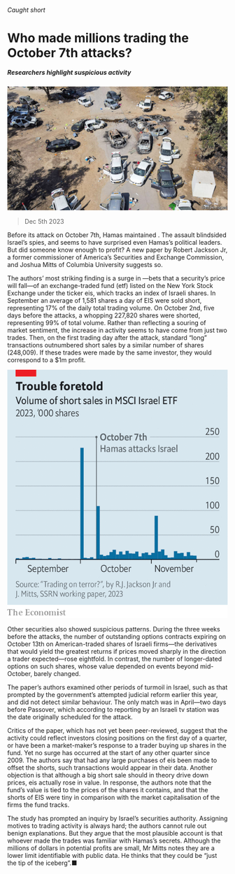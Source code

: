 ###### Caught short

# Who made millions trading the October 7th attacks? 

##### Researchers highlight suspicious activity 

![image](images/20231209_FNP003.jpg) 

> Dec 5th 2023 

Before its attack on October 7th, Hamas maintained . The assault blindsided Israel’s spies, and seems to have surprised even Hamas’s political leaders. But did someone know enough to profit? A new paper by Robert Jackson Jr, a former commissioner of America’s Securities and Exchange Commission, and Joshua Mitts of Columbia University suggests so.

The authors’ most striking finding is a surge in —bets that a security’s price will fall—of an exchange-traded fund (etf) listed on the New York Stock Exchange under the ticker eis, which tracks an index of Israeli shares. In September an average of 1,581 shares a day of EIS were sold short, representing 17% of the daily total trading volume. On October 2nd, five days before the attacks, a whopping 227,820 shares were shorted, representing 99% of total volume. Rather than reflecting a souring of market sentiment, the increase in activity seems to have come from just two trades. Then, on the first trading day after the attack, standard “long” transactions outnumbered short sales by a similar number of shares (248,009). If these trades were made by the same investor, they would correspond to a $1m profit. 

![image](images/20231209_FNC625.png) 


Other securities also showed suspicious patterns. During the three weeks before the attacks, the number of outstanding options contracts expiring on October 13th on American-traded shares of Israeli firms—the derivatives that would yield the greatest returns if prices moved sharply in the direction a trader expected—rose eightfold. In contrast, the number of longer-dated options on such shares, whose value depended on events beyond mid-October, barely changed. 

The paper’s authors examined other periods of turmoil in Israel, such as that prompted by the government’s attempted judicial reform earlier this year, and did not detect similar behaviour. The only match was in April—two days before Passover, which according to reporting by an Israeli tv station was the date originally scheduled for the attack.

Critics of the paper, which has not yet been peer-reviewed, suggest that the activity could reflect investors closing positions on the first day of a quarter, or have been a market-maker’s response to a trader buying up shares in the fund. Yet no surge has occurred at the start of any other quarter since 2009. The authors say that had any large purchases of eis been made to offset the shorts, such transactions would appear in their data. Another objection is that although a big short sale should in theory drive down prices, eis actually rose in value. In response, the authors note that the fund’s value is tied to the prices of the shares it contains, and that the shorts of EIS were tiny in comparison with the market capitalisation of the firms the fund tracks.

The study has prompted an inquiry by Israel’s securities authority. Assigning motives to trading activity is always hard; the authors cannot rule out benign explanations. But they argue that the most plausible account is that whoever made the trades was familiar with Hamas’s secrets. Although the millions of dollars in potential profits are small, Mr Mitts notes they are a lower limit identifiable with public data. He thinks that they could be “just the tip of the iceberg”.■


